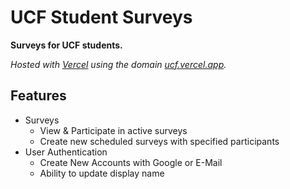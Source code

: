 # UCF Student Surveys

**Surveys for UCF students.**

_Hosted with [Vercel](https://vercel.com) using the domain [ucf.vercel.app](https://ucf.vercel.app)._

## Features

- Surveys
  - View & Participate in active surveys
  - Create new scheduled surveys with specified participants
- User Authentication
  - Create New Accounts with Google or E-Mail
  - Ability to update display name
